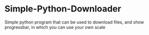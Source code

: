 # Simple-Python-Downloader
Simple python program that can be used to download files, and show progressbar, in which you can use your own scale
